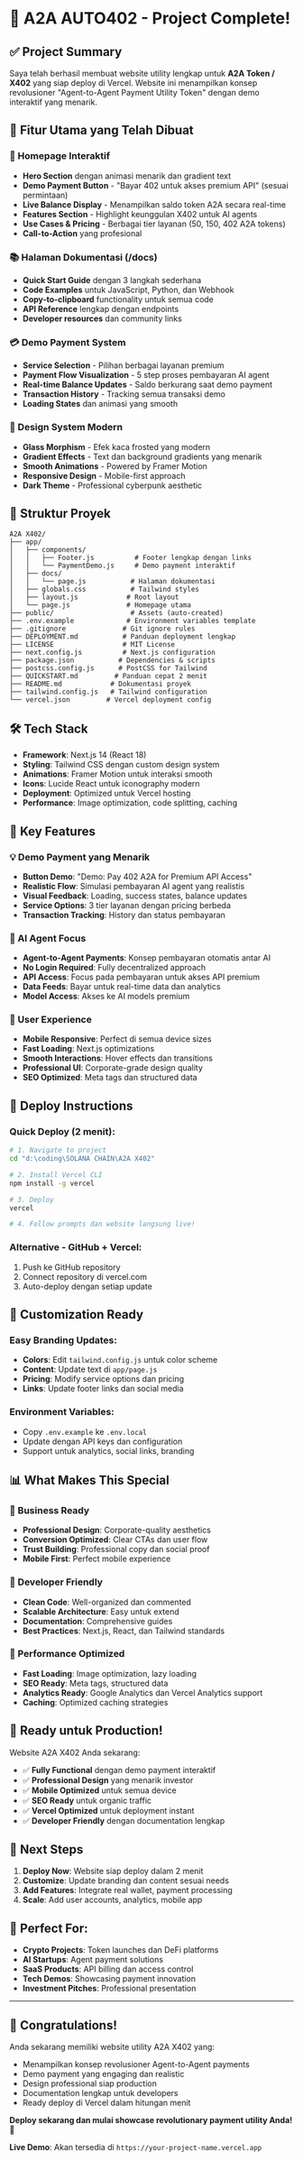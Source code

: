 # 🚀 A2A AUTO402 - Project Complete!

## ✅ Project Summary

Saya telah berhasil membuat website utility lengkap untuk **A2A Token / X402** yang siap deploy di Vercel. Website ini menampilkan konsep revolusioner "Agent-to-Agent Payment Utility Token" dengan demo interaktif yang menarik.

## 🎯 Fitur Utama yang Telah Dibuat

### 🌟 Homepage Interaktif
- **Hero Section** dengan animasi menarik dan gradient text
- **Demo Payment Button** - "Bayar 402 untuk akses premium API" (sesuai permintaan)
- **Live Balance Display** - Menampilkan saldo token A2A secara real-time
- **Features Section** - Highlight keunggulan X402 untuk AI agents
- **Use Cases & Pricing** - Berbagai tier layanan (50, 150, 402 A2A tokens)
- **Call-to-Action** yang profesional

### 📚 Halaman Dokumentasi (/docs)
- **Quick Start Guide** dengan 3 langkah sederhana
- **Code Examples** untuk JavaScript, Python, dan Webhook
- **Copy-to-clipboard** functionality untuk semua code
- **API Reference** lengkap dengan endpoints
- **Developer resources** dan community links

### 💳 Demo Payment System
- **Service Selection** - Pilihan berbagai layanan premium
- **Payment Flow Visualization** - 5 step proses pembayaran AI agent
- **Real-time Balance Updates** - Saldo berkurang saat demo payment
- **Transaction History** - Tracking semua transaksi demo
- **Loading States** dan animasi yang smooth

### 🎨 Design System Modern
- **Glass Morphism** - Efek kaca frosted yang modern
- **Gradient Effects** - Text dan background gradients yang menarik
- **Smooth Animations** - Powered by Framer Motion
- **Responsive Design** - Mobile-first approach
- **Dark Theme** - Professional cyberpunk aesthetic

## 📁 Struktur Proyek

```
A2A X402/
├── app/
│   ├── components/
│   │   ├── Footer.js          # Footer lengkap dengan links
│   │   └── PaymentDemo.js     # Demo payment interaktif
│   ├── docs/
│   │   └── page.js           # Halaman dokumentasi
│   ├── globals.css           # Tailwind styles
│   ├── layout.js            # Root layout
│   └── page.js              # Homepage utama
├── public/                   # Assets (auto-created)
├── .env.example             # Environment variables template
├── .gitignore              # Git ignore rules
├── DEPLOYMENT.md           # Panduan deployment lengkap
├── LICENSE                 # MIT License
├── next.config.js          # Next.js configuration
├── package.json           # Dependencies & scripts
├── postcss.config.js      # PostCSS for Tailwind
├── QUICKSTART.md         # Panduan cepat 2 menit
├── README.md            # Dokumentasi proyek
├── tailwind.config.js   # Tailwind configuration
└── vercel.json         # Vercel deployment config
```

## 🛠️ Tech Stack

- **Framework**: Next.js 14 (React 18)
- **Styling**: Tailwind CSS dengan custom design system
- **Animations**: Framer Motion untuk interaksi smooth
- **Icons**: Lucide React untuk iconography modern
- **Deployment**: Optimized untuk Vercel hosting
- **Performance**: Image optimization, code splitting, caching

## 🎯 Key Features

### 💡 Demo Payment yang Menarik
- **Button Demo**: "Demo: Pay 402 A2A for Premium API Access"
- **Realistic Flow**: Simulasi pembayaran AI agent yang realistis
- **Visual Feedback**: Loading, success states, balance updates
- **Service Options**: 3 tier layanan dengan pricing berbeda
- **Transaction Tracking**: History dan status pembayaran

### 🤖 AI Agent Focus
- **Agent-to-Agent Payments**: Konsep pembayaran otomatis antar AI
- **No Login Required**: Fully decentralized approach
- **API Access**: Focus pada pembayaran untuk akses API premium
- **Data Feeds**: Bayar untuk real-time data dan analytics
- **Model Access**: Akses ke AI models premium

### 📱 User Experience
- **Mobile Responsive**: Perfect di semua device sizes
- **Fast Loading**: Next.js optimizations
- **Smooth Interactions**: Hover effects dan transitions
- **Professional UI**: Corporate-grade design quality
- **SEO Optimized**: Meta tags dan structured data

## 🚀 Deploy Instructions

### Quick Deploy (2 menit):
```bash
# 1. Navigate to project
cd "d:\coding\SOLANA CHAIN\A2A X402"

# 2. Install Vercel CLI
npm install -g vercel

# 3. Deploy
vercel

# 4. Follow prompts dan website langsung live!
```

### Alternative - GitHub + Vercel:
1. Push ke GitHub repository
2. Connect repository di vercel.com
3. Auto-deploy dengan setiap update

## 🎨 Customization Ready

### Easy Branding Updates:
- **Colors**: Edit `tailwind.config.js` untuk color scheme
- **Content**: Update text di `app/page.js`
- **Pricing**: Modify service options dan pricing
- **Links**: Update footer links dan social media

### Environment Variables:
- Copy `.env.example` ke `.env.local`
- Update dengan API keys dan configuration
- Support untuk analytics, social links, branding

## 📊 What Makes This Special

### 🎯 Business Ready
- **Professional Design**: Corporate-quality aesthetics
- **Conversion Optimized**: Clear CTAs dan user flow
- **Trust Building**: Professional copy dan social proof
- **Mobile First**: Perfect mobile experience

### 🔧 Developer Friendly
- **Clean Code**: Well-organized dan commented
- **Scalable Architecture**: Easy untuk extend
- **Documentation**: Comprehensive guides
- **Best Practices**: Next.js, React, dan Tailwind standards

### 🚀 Performance Optimized
- **Fast Loading**: Image optimization, lazy loading
- **SEO Ready**: Meta tags, structured data
- **Analytics Ready**: Google Analytics dan Vercel Analytics support
- **Caching**: Optimized caching strategies

## 🎉 Ready untuk Production!

Website A2A X402 Anda sekarang:
- ✅ **Fully Functional** dengan demo payment interaktif
- ✅ **Professional Design** yang menarik investor
- ✅ **Mobile Optimized** untuk semua device
- ✅ **SEO Ready** untuk organic traffic
- ✅ **Vercel Optimized** untuk deployment instant
- ✅ **Developer Friendly** dengan documentation lengkap

## 🎯 Next Steps

1. **Deploy Now**: Website siap deploy dalam 2 menit
2. **Customize**: Update branding dan content sesuai needs
3. **Add Features**: Integrate real wallet, payment processing
4. **Scale**: Add user accounts, analytics, mobile app

## 🌟 Perfect For:

- **Crypto Projects**: Token launches dan DeFi platforms  
- **AI Startups**: Agent payment solutions
- **SaaS Products**: API billing dan access control
- **Tech Demos**: Showcasing payment innovation
- **Investment Pitches**: Professional presentation

---

## 🎊 Congratulations!

Anda sekarang memiliki website utility A2A X402 yang:
- Menampilkan konsep revolusioner Agent-to-Agent payments
- Demo payment yang engaging dan realistic
- Design professional siap production
- Documentation lengkap untuk developers
- Ready deploy di Vercel dalam hitungan menit

**Deploy sekarang dan mulai showcase revolutionary payment utility Anda!** 🚀

**Live Demo**: Akan tersedia di `https://your-project-name.vercel.app`